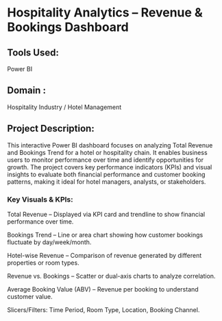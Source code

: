 # Hospitality Analytics – Revenue & Bookings Dashboard

## Tools Used: 
Power BI
## Domain : 
Hospitality Industry / Hotel Management

## Project Description:
This interactive Power BI dashboard focuses on analyzing Total Revenue and Bookings Trend for a hotel or hospitality chain. It enables business users to monitor performance over time and identify opportunities for growth.
The project covers key performance indicators (KPIs) and visual insights to evaluate both financial performance and customer booking patterns, making it ideal for hotel managers, analysts, or stakeholders.

### Key Visuals & KPIs:
 Total Revenue – Displayed via KPI card and trendline to show financial performance over time.

 Bookings Trend – Line or area chart showing how customer bookings fluctuate by day/week/month.

 Hotel-wise Revenue – Comparison of revenue generated by different properties or room types.

 Revenue vs. Bookings – Scatter or dual-axis charts to analyze correlation.

 Average Booking Value (ABV) – Revenue per booking to understand customer value.

 Slicers/Filters: Time Period, Room Type, Location, Booking Channel.
